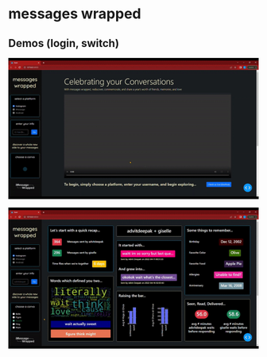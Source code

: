 # messages wrapped

## Demos (login, switch)

![Demo1](./auxmedia/demo1.gif)

![Demo2](./auxmedia/demo2.gif)
